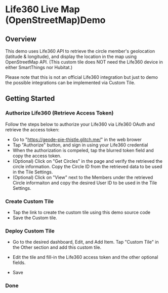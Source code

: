 # Life360 Live Map (OpenStreetMap)Demo

## Overview

This demo uses Life360 API to retrieve the circle member's geolocation (latitude & longitude), and display the location in the map using OpenStreetMap API. (This custom tile does NOT need the Life360 device in either SmartThings nor Hubitat.)


Please note that this is not an official Life360 integration but just to demo the possible integrations can be implemented via Custom Tile.

## Getting Started

### Authorize Life360 (Retrieve Access Token)
Follow the steps below to authorize your Life360 via Life360 OAuth and retrieve the access token:
* Go to "https://geode-pie-thistle.glitch.me/" in the web brower
* Tap "Authorize" button, and sign in using your Life360 credential 
* When the authorization is compeled, tap the blurred token field and copy the access token.
* (Optional) Click on "Get Circles" in the page and verify the retrieved the circle information. Copy the Circle ID from the retrieved data to be used in the Tile Settings.
* (Optional) Click on "View" next to the Members under the retrieved Circle informaiton and copy the desired User ID to be used in the Tile Settings.


### Create Custom Tile
* Tap the link to create the custom tile using this demo source code
* Save the Custom tile.

### Deploy Custom Tile
* Go to the desired dashboard, Edit, and Add Item. Tap "Custom Tile" in the Other section and add this custom tile.

* Edit the tile and fill-in the Life360 access token and the other optional fields.  

* Save


### Done
